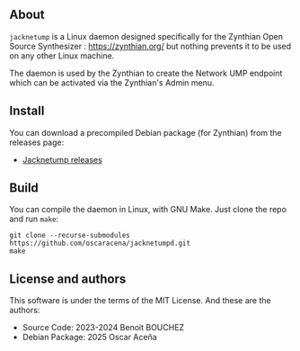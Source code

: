 ## About

`jacknetump` is a Linux daemon designed specifically for the Zynthian Open Source Synthesizer : https://zynthian.org/ but nothing prevents it to be used on any other Linux machine.

The daemon is used by the Zynthian to create the Network UMP endpoint which can be activated via the Zynthian's Admin menu.


## Install

You can download a precompiled Debian package (for Zynthian) from the releases page:

* [Jacknetump releases](https://github.com/oscaracena/jacknetumpd/releases)


## Build

You can compile the daemon in Linux, with GNU Make. Just clone the repo and run `make`:

    git clone --recurse-submodules https://github.com/oscaracena/jacknetumpd.git
    make


## License and authors

This software is under the terms of the MIT License. And these are the authors:

* Source Code: 2023-2024 Benoit BOUCHEZ
* Debian Package: 2025 Oscar Aceña
<!--  -->